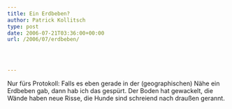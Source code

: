 ```yaml
---
title: Ein Erdbeben?
author: Patrick Kollitsch
type: post
date: 2006-07-21T03:36:00+00:00
url: /2006/07/erdbeben/




---
```

Nur fürs Protokoll: Falls es eben gerade in der (geographischen) Nähe ein Erdbeben gab, dann hab ich das gespürt. Der Boden hat gewackelt, die Wände haben neue Risse, die Hunde sind schreiend nach draußen gerannt.
